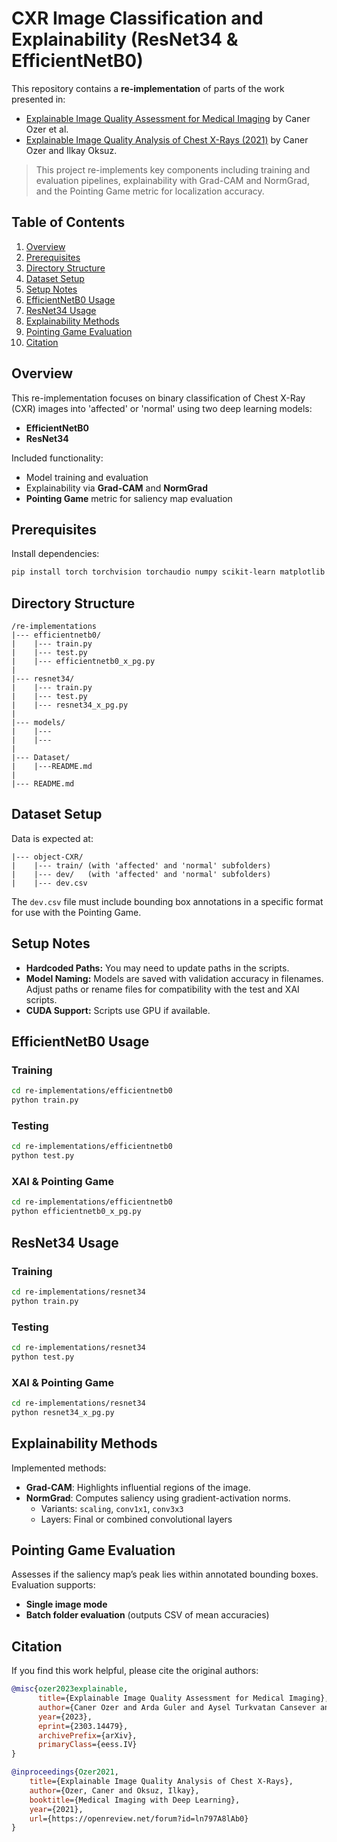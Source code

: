 # CXR Image Classification and Explainability (ResNet34 & EfficientNetB0)

This repository contains a **re-implementation** of parts of the work presented in:

- [Explainable Image Quality Assessment for Medical Imaging](https://arxiv.org/abs/2303.14479) by Caner Ozer et al.
- [Explainable Image Quality Analysis of Chest X-Rays (2021)](https://openreview.net/forum?id=ln797A8lAb0) by Caner Ozer and Ilkay Oksuz.

> This project re-implements key components including training and evaluation pipelines, explainability with Grad-CAM and NormGrad, and the Pointing Game metric for localization accuracy.

## Table of Contents

1. [Overview](#overview)
2. [Prerequisites](#prerequisites)
3. [Directory Structure](#directory-structure)
4. [Dataset Setup](#dataset-setup)
5. [Setup Notes](#setup-notes)
6. [EfficientNetB0 Usage](#efficientnetb0-usage)
7. [ResNet34 Usage](#resnet34-usage)
8. [Explainability Methods](#explainability-methods)
9. [Pointing Game Evaluation](#pointing-game-evaluation)
10. [Citation](#citation)

## Overview

This re-implementation focuses on binary classification of Chest X-Ray (CXR) images into 'affected' or 'normal' using two deep learning models:

- **EfficientNetB0**
- **ResNet34**

Included functionality:
- Model training and evaluation
- Explainability via **Grad-CAM** and **NormGrad**
- **Pointing Game** metric for saliency map evaluation

## Prerequisites

Install dependencies:
```bash
pip install torch torchvision torchaudio numpy scikit-learn matplotlib seaborn pillow tqdm scikit-image pyyaml
```

## Directory Structure

```
/re-implementations
|--- efficientnetb0/
|    |--- train.py
|    |--- test.py
|    |--- efficientnetb0_x_pg.py
|
|--- resnet34/
|    |--- train.py
|    |--- test.py
|    |--- resnet34_x_pg.py
|
|--- models/
|    |--- 
|    |--- 
|
|--- Dataset/
|    |---README.md
|
|--- README.md
```

## Dataset Setup

Data is expected at:
```
|--- object-CXR/
|    |--- train/ (with 'affected' and 'normal' subfolders)
|    |--- dev/   (with 'affected' and 'normal' subfolders)
|    |--- dev.csv
```

The `dev.csv` file must include bounding box annotations in a specific format for use with the Pointing Game.

## Setup Notes

- **Hardcoded Paths:** You may need to update paths in the scripts.
- **Model Naming:** Models are saved with validation accuracy in filenames. Adjust paths or rename files for compatibility with the test and XAI scripts.
- **CUDA Support:** Scripts use GPU if available.

## EfficientNetB0 Usage

### Training
```bash
cd re-implementations/efficientnetb0
python train.py
```

### Testing
```bash
cd re-implementations/efficientnetb0
python test.py
```

### XAI & Pointing Game
```bash
cd re-implementations/efficientnetb0
python efficientnetb0_x_pg.py
```

## ResNet34 Usage

### Training
```bash
cd re-implementations/resnet34
python train.py
```

### Testing
```bash
cd re-implementations/resnet34
python test.py
```

### XAI & Pointing Game
```bash
cd re-implementations/resnet34
python resnet34_x_pg.py
```

## Explainability Methods

Implemented methods:
- **Grad-CAM**: Highlights influential regions of the image.
- **NormGrad**: Computes saliency using gradient-activation norms.
  - Variants: `scaling`, `conv1x1`, `conv3x3`
  - Layers: Final or combined convolutional layers

## Pointing Game Evaluation

Assesses if the saliency map’s peak lies within annotated bounding boxes. Evaluation supports:
- **Single image mode**
- **Batch folder evaluation** (outputs CSV of mean accuracies)

## Citation

If you find this work helpful, please cite the original authors:

```bibtex
@misc{ozer2023explainable,
      title={Explainable Image Quality Assessment for Medical Imaging}, 
      author={Caner Ozer and Arda Guler and Aysel Turkvatan Cansever and Ilkay Oksuz},
      year={2023},
      eprint={2303.14479},
      archivePrefix={arXiv},
      primaryClass={eess.IV}
}

@inproceedings{Ozer2021,
    title={Explainable Image Quality Analysis of Chest X-Rays},
    author={Ozer, Caner and Oksuz, Ilkay},
    booktitle={Medical Imaging with Deep Learning},
    year={2021},
    url={https://openreview.net/forum?id=ln797A8lAb0}
}
```
